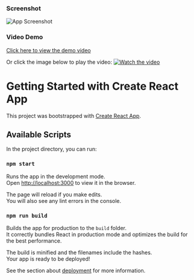 ### Screenshot
![App Screenshot](https://raw.githubusercontent.com/luisflsmarques/YAMTOKEN/gh-pages/luis_assets/screenshots/screenshot.png)

### Video Demo
[Click here to view the demo video](https://raw.githubusercontent.com/luisflsmarques/YAMTOKEN/gh-pages/luis_assets/video/2024-09-19%2017-41-43.mov)

Or click the image below to play the video:
[![Watch the video](https://img.youtube.com/vi/default.jpg)](https://raw.githubusercontent.com/luisflsmarques/YAMTOKEN/gh-pages/luis_assets/video/2024-09-19%2017-41-43.mov)

# Getting Started with Create React App

This project was bootstrapped with [Create React App](https://github.com/facebook/create-react-app).

## Available Scripts

In the project directory, you can run:

### `npm start`

Runs the app in the development mode.\
Open [http://localhost:3000](http://localhost:3000) to view it in the browser.

The page will reload if you make edits.\
You will also see any lint errors in the console.

### `npm run build`

Builds the app for production to the `build` folder.\
It correctly bundles React in production mode and optimizes the build for the best performance.

The build is minified and the filenames include the hashes.\
Your app is ready to be deployed!

See the section about [deployment](https://facebook.github.io/create-react-app/docs/deployment) for more information.
